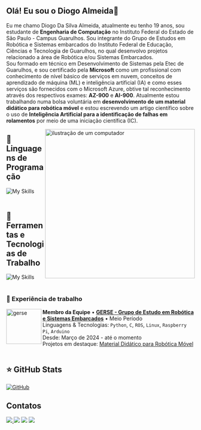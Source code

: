 ## Olá! Eu sou o Diogo Almeida👋

<p align="left"> 
  Eu me chamo Diogo Da Silva Almeida, atualmente eu tenho 19 anos, sou estudante de <strong>Engenharia de Computação</strong> no Instituto Federal do Estado de São Paulo - Campus Guarulhos. Sou integrante do Grupo de Estudos em Robótica e Sistemas embarcados do Instituto Federal de Educação, Ciências e Tecnologia de Guarulhos, no qual desenvolvo projetos relacionado a área de Robótica e/ou Sistemas Embarcados.<br>
  Sou formado em técnico em Desenvolvimento de Sistemas pela Etec de Guarulhos, e sou certificado pela <strong>Microsoft</strong> como um profissional com conhecimento de nível básico de serviços em nuvem, conceitos de aprendizado de máquina (ML) e inteligência artificial (IA) e como esses serviços são fornecidos com o Microsoft Azure, obtive tal reconhecimento através dos respectivos exames: <strong>AZ-900</strong> e <strong>AI-900</strong>.
  Atualmente estou trabalhando numa bolsa voluntária em <strong>desenvolvimento de um material didático para robótica móvel</strong> e estou escrevendo um artigo científico sobre o uso de <strong>Inteligência Artificial para a identificação de falhas em rolamentos</strong> por meio de uma iniciação científica (IC).
</p>

<img src="https://raw.githubusercontent.com/MicaelliMedeiros/micaellimedeiros/master/image/computer-illustration.png" alt="ilustração de um computador" min-width="400px" max-width="400px" width="400px" align="right">

## 🚀 Linguagens de Programação
![My Skills](https://skillicons.dev/icons?i=python,cpp,php,cs)<br><br>

## 🔧 Ferramentas e Tecnologias de Trabalho 
![My Skills](https://skillicons.dev/icons?i=ros,arduino,linux,raspberrypi)<br><br>

### 💼 Experiência de trabalho
[<img align="left" height="94px" width="94px" alt="gerse" src="https://avatars.githubusercontent.com/u/48525795?s=200&v=4"/>](http://gru.ifsp.edu.br/index.php/gerse.html)

**Membro da Equipe**
• [**GERSE - Grupo de Estudo em Robótica e Sistemas Embarcados**]([http://gru.ifsp.edu.br/index.php/gerse.html](http://gru.ifsp.edu.br/images/1676479762360.jpg)) • Meio Período \
Linguagens & Tecnologias: `Python`, `C`, `ROS`, `Linux`, `Raspberry Pi`, `Arduino`\
Desde: Março de 2024 - até o momento<br/>
Projetos em destaque: [Material Didático para Robótica Móvel](https://www.linkedin.com/in/diogo-da-silva-almeida/details/projects/)<br/><br/>

## ⭐ GitHub Stats
[![GitHub](https://github-readme-stats.vercel.app/api/top-langs/?username=diogoalmeida34&layout=compact&theme=tokyonight)](https://github.com/diogoalmeida34/github-readme-stats)<br/>

## Contatos
  <a href="mailto:almeidasdiogo2018@outlook.com"><img src="https://img.shields.io/badge/Microsoft_Outlook-22c2e2?style=for-the-badge&logo=microsoft-outlook&logoColor=white">
  <a href ="mailto:almeidasdiogo@gmail.com"><img src="https://img.shields.io/badge/Gmail-D14836?style=for-the-badge&logo=gmail&logoColor=white"></a>
  <a href="https://www.linkedin.com/in/diogo-silva-almeida" target="_blank"><img src="https://img.shields.io/badge/-LinkedIn-%230077B5?style=for-the-badge&logo=linkedin&logoColor=white"></a> 
  <a href="https://learn.microsoft.com/pt-br/users/diogo-silva-almeida/" target="_blank"><img src="https://img.shields.io/badge/Microsoft-009639?style=for-the-badge&logo=microsoft&logoColor=white">

